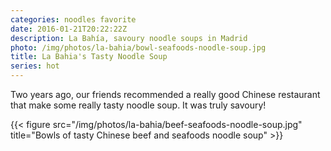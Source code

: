 ```yaml
---
categories: noodles favorite
date: 2016-01-21T20:22:22Z
description: La Bahía, savoury noodle soups in Madrid
photo: /img/photos/la-bahia/bowl-seafoods-noodle-soup.jpg
title: La Bahia's Tasty Noodle Soup
series: hot
---
```


Two years ago, our friends recommended a really good Chinese restaurant that make some really tasty noodle soup. It was truly savoury!

{{< figure src="/img/photos/la-bahia/beef-seafoods-noodle-soup.jpg" title="Bowls of tasty Chinese beef and seafoods noodle soup" >}}